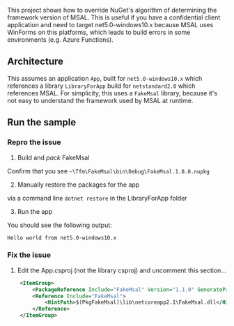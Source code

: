 This project shows how to override NuGet's algorithm of determining the framework version of MSAL. This is useful if you have a confidential client application and need to target net5.0-windows10.x
because MSAL uses WinForms on this platforms, which leads to build errors in some environments (e.g. Azure Functions).

## Architecture

This assumes an application `App`, built for `net5.0-windows10.x` which references a library `LibraryForApp` build for `netstandard2.0` which references MSAL. 
For simplicity, this uses a `FakeMsal` library, because it's not easy to understand the framework used by MSAL at runtime. 

## Run the sample

### Repro the issue

1. Build and *pack* FakeMsal 

Confirm that you see `~\Tfm\FakeMsal\bin\Debug\FakeMsal.1.0.0.nupkg`

2. Manually restore the packages for the app 

via a command line `dotnet restore` in the LibraryForApp folder

3. Run the app 

You should see the following output: 

`Hello world from net5.0-windows10.x`

### Fix the issue

1. Edit the App.csproj (not the library csproj) and uncomment this section...

```xml
    <ItemGroup>
		<PackageReference Include="FakeMsal" Version="1.1.0" GeneratePathProperty="true" ExcludeAssets="Compile" />		
		<Reference Include="FakeMsal">
			<HintPath>$(PkgFakeMsal)\lib\netcoreapp2.1\FakeMsal.dll</HintPath>
		</Reference>
	</ItemGroup>
```